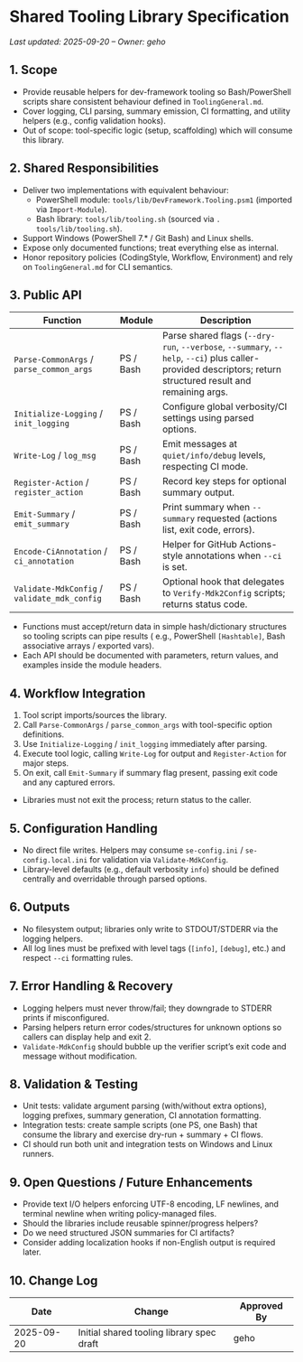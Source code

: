 # Shared Tooling Library Specification

_Last updated: 2025-09-20 – Owner: geho_

## 1. Scope

- Provide reusable helpers for dev-framework tooling so Bash/PowerShell scripts share consistent behaviour defined in `ToolingGeneral.md`.
- Cover logging, CLI parsing, summary emission, CI formatting, and utility helpers (e.g., config validation hooks).
- Out of scope: tool-specific logic (setup, scaffolding) which will consume this library.

## 2. Shared Responsibilities

- Deliver two implementations with equivalent behaviour:
  - PowerShell module: `tools/lib/DevFramework.Tooling.psm1` (imported via `Import-Module`).
  - Bash library: `tools/lib/tooling.sh` (sourced via `. tools/lib/tooling.sh`).
- Support Windows (PowerShell 7.\* / Git Bash) and Linux shells.
- Expose only documented functions; treat everything else as internal.
- Honor repository policies (CodingStyle, Workflow, Environment) and rely on `ToolingGeneral.md` for CLI semantics.

## 3. Public API

| Function                                     | Module    | Description                                                                                                                                                 |
| -------------------------------------------- | --------- | ----------------------------------------------------------------------------------------------------------------------------------------------------------- |
| `Parse-CommonArgs` / `parse_common_args`     | PS / Bash | Parse shared flags (`--dry-run`, `--verbose`, `--summary`, `--help`, `--ci`) plus caller-provided descriptors; return structured result and remaining args. |
| `Initialize-Logging` / `init_logging`        | PS / Bash | Configure global verbosity/CI settings using parsed options.                                                                                                |
| `Write-Log` / `log_msg`                      | PS / Bash | Emit messages at `quiet/info/debug` levels, respecting CI mode.                                                                                             |
| `Register-Action` / `register_action`        | PS / Bash | Record key steps for optional summary output.                                                                                                               |
| `Emit-Summary` / `emit_summary`              | PS / Bash | Print summary when `--summary` requested (actions list, exit code, errors).                                                                                 |
| `Encode-CiAnnotation` / `ci_annotation`      | PS / Bash | Helper for GitHub Actions-style annotations when `--ci` is set.                                                                                             |
| `Validate-MdkConfig` / `validate_mdk_config` | PS / Bash | Optional hook that delegates to `Verify-Mdk2Config` scripts; returns status code.                                                                           |

- Functions must accept/return data in simple hash/dictionary structures so tooling scripts can pipe results (
  e.g., PowerShell `[Hashtable]`, Bash associative arrays / exported vars).
- Each API should be documented with parameters, return values, and examples inside the module headers.

## 4. Workflow Integration

1. Tool script imports/sources the library.
2. Call `Parse-CommonArgs` / `parse_common_args` with tool-specific option definitions.
3. Use `Initialize-Logging` / `init_logging` immediately after parsing.
4. Execute tool logic, calling `Write-Log` for output and `Register-Action` for major steps.
5. On exit, call `Emit-Summary` if summary flag present, passing exit code and any captured errors.

- Libraries must not exit the process; return status to the caller.

## 5. Configuration Handling

- No direct file writes. Helpers may consume `se-config.ini` / `se-config.local.ini` for validation via `Validate-MdkConfig`.
- Library-level defaults (e.g., default verbosity `info`) should be defined centrally and overridable through parsed options.

## 6. Outputs

- No filesystem output; libraries only write to STDOUT/STDERR via the logging helpers.
- All log lines must be prefixed with level tags (`[info]`, `[debug]`, etc.)
  and respect `--ci` formatting rules.

## 7. Error Handling & Recovery

- Logging helpers must never throw/fail; they downgrade to STDERR prints if misconfigured.
- Parsing helpers return error codes/structures for unknown options so callers can display help and exit 2.
- `Validate-MdkConfig` should bubble up the verifier script’s exit code and message without modification.

## 8. Validation & Testing

- Unit tests: validate argument parsing (with/without extra options), logging prefixes, summary generation, CI annotation formatting.
- Integration tests: create sample scripts (one PS, one Bash) that consume the library and exercise dry-run + summary + CI flows.
- CI should run both unit and integration tests on Windows and Linux runners.

## 9. Open Questions / Future Enhancements

- Provide text I/O helpers enforcing UTF-8 encoding, LF newlines, and terminal newline when writing policy-managed files.
- Should the libraries include reusable spinner/progress helpers?
- Do we need structured JSON summaries for CI artifacts?
- Consider adding localization hooks if non-English output is required later.

## 10. Change Log

| Date       | Change                                    | Approved By |
| ---------- | ----------------------------------------- | ----------- |
| 2025-09-20 | Initial shared tooling library spec draft | geho        |
